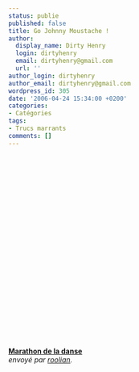 ```yaml
---
status: publie
published: false
title: Go Johnny Moustache !
author:
  display_name: Dirty Henry
  login: dirtyhenry
  email: dirtyhenry@gmail.com
  url: ''
author_login: dirtyhenry
author_email: dirtyhenry@gmail.com
wordpress_id: 305
date: '2006-04-24 15:34:00 +0200'
categories:
- Catégories
tags:
- Trucs marrants
comments: []
---
```

<div><object width="480" height="381"><param name="movie" value="http://www.dailymotion.com/swf/x201h_marathon-de-la-danse&related=1"></param><param name="allowFullScreen" value="true"></param><param name="allowScriptAccess" value="always"></param><embed src="http://www.dailymotion.com/swf/x201h_marathon-de-la-danse&related=1" type="application/x-shockwave-flash" width="480" height="381" allowFullScreen="true" allowScriptAccess="always"></embed></object><br /><b><a href="http://www.dailymotion.com/video/x201h_marathon-de-la-danse">Marathon de la danse</a></b><br /><i>envoy&eacute; par <a href="http://www.dailymotion.com/roolian">roolian</a>.</i></div>
